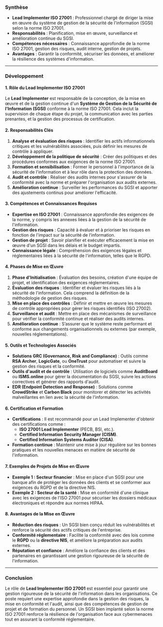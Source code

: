 
### **Synthèse**
- **Lead Implementer ISO 27001** : Professionnel chargé de diriger la mise en œuvre du système de gestion de la sécurité de l'information (SGSI) selon la norme ISO 27001.
- **Responsabilités** : Planification, mise en œuvre, surveillance et amélioration continue du SGSI.
- **Compétences nécessaires** : Connaissance approfondie de la norme ISO 27001, gestion des risques, audit interne, gestion de projets.
- **Avantages** : Garantir la conformité, sécuriser les données, et améliorer la résilience des systèmes d'information.

---

### **Développement**

#### **1. Rôle du Lead Implementer ISO 27001**
Le **Lead Implementer** est responsable de la conception, de la mise en œuvre et de la gestion continue d'un **Système de Gestion de la Sécurité de l'Information (SGSI)** conforme à la norme ISO 27001. Cela inclut la supervision de chaque étape du projet, la communication avec les parties prenantes, et la gestion des processus de certification.

#### **2. Responsabilités Clés**
1. **Analyse et évaluation des risques** : Identifier les actifs informationnels critiques et les vulnérabilités associées, puis définir les mesures de contrôle à appliquer.
2. **Développement de la politique de sécurité** : Créer des politiques et des procédures conformes aux exigences de la norme ISO 27001.
3. **Formation et sensibilisation** : Former le personnel à l'importance de la sécurité de l'information et à leur rôle dans la protection des données.
4. **Audit et contrôle** : Réaliser des audits internes pour s'assurer de la conformité avec la norme et préparer l'organisation aux audits externes.
5. **Amélioration continue** : Surveiller les performances du SGSI et apporter des ajustements continus pour améliorer l'efficacité.

#### **3. Compétences et Connaissances Requises**
- **Expertise en ISO 27001** : Connaissance approfondie des exigences de la norme, y compris les annexes liées à la gestion de la sécurité de l'information.
- **Gestion des risques** : Capacité à évaluer et à prioriser les risques en fonction de l'impact sur la sécurité de l’information.
- **Gestion de projet** : Savoir planifier et exécuter efficacement la mise en œuvre d'un SGSI dans les délais et le budget impartis.
- **Connaissance légale** : Compréhension des exigences légales et réglementaires liées à la sécurité de l'information, telles que le RGPD.

#### **4. Phases de Mise en Œuvre**
1. **Phase d'Initialisation** : Évaluation des besoins, création d'une équipe de projet, et identification des exigences réglementaires.
2. **Évaluation des risques** : Identifier et évaluer les risques liés à la sécurité de l'information. Cela comprend la définition de la méthodologie de gestion des risques.
3. **Mise en place des contrôles** : Définir et mettre en œuvre les mesures de contrôle appropriées pour gérer les risques identifiés (ISO 27002).
4. **Surveillance et audit** : Mettre en place des mécanismes de surveillance pour vérifier la conformité continue et réaliser des audits internes.
5. **Amélioration continue** : S’assurer que le système reste performant et conforme aux changements organisationnels ou externes (par exemple, nouvelles réglementations).

#### **5. Outils et Technologies Associés**
- **Solutions GRC (Governance, Risk and Compliance)** : Outils comme **RSA Archer**, **LogicGate**, ou **OneTrust** pour automatiser et suivre la gestion des risques et la conformité.
- **Outils d'audit et de contrôle** : Utilisation de logiciels comme **AuditBoard** ou **ISMS.online** pour gérer la documentation du SGSI, suivre les actions correctives et générer des rapports d'audit.
- **EDR (Endpoint Detection and Response)** : Solutions comme **CrowdStrike** et **Carbon Black** pour monitorer et détecter les activités malveillantes en lien avec la sécurité de l'information.

#### **6. Certification et Formation**
- **Certifications** : Il est recommandé pour un Lead Implementer d'obtenir des certifications comme :
  - **ISO 27001 Lead Implementer** (PECB, BSI, etc.).
  - **Certified Information Security Manager (CISM)**.
  - **Certified Information Systems Auditor (CISA)**.
- **Formation continue** : Maintenir une mise à jour régulière sur les bonnes pratiques et les nouvelles menaces en matière de sécurité de l'information.

#### **7. Exemples de Projets de Mise en Œuvre**
- **Exemple 1 : Secteur financier** : Mise en place d'un SGSI pour une banque afin de protéger les données des clients et se conformer aux exigences du RGPD et de la directive NIS.
- **Exemple 2 : Secteur de la santé** : Mise en conformité d'une clinique avec les exigences de l'ISO 27001 pour sécuriser les dossiers médicaux électroniques et répondre aux normes HIPAA.

#### **8. Avantages de la Mise en Œuvre**
- **Réduction des risques** : Un SGSI bien conçu réduit les vulnérabilités et renforce la sécurité des actifs critiques de l'entreprise.
- **Conformité réglementaire** : Facilite la conformité avec des lois comme le **RGPD** ou la **directive NIS**, et améliore la préparation aux audits externes.
- **Réputation et confiance** : Améliore la confiance des clients et des partenaires en garantissant une gestion rigoureuse de la sécurité de l'information.

---

### **Conclusion**
Le rôle de **Lead Implementer ISO 27001** est essentiel pour garantir une gestion rigoureuse de la sécurité de l'information dans les organisations. Ce poste requiert une expertise approfondie dans la gestion des risques, la mise en conformité et l'audit, ainsi que des compétences de gestion de projet et de formation du personnel. Un SGSI bien implanté selon la norme ISO 27001 renforce la résilience de l'organisation face aux cybermenaces tout en assurant la conformité réglementaire.